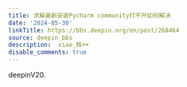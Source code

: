 ```yaml
---
title: 求解最新安装Pycharm community打不开如何解决
date: '2024-05-30'
linkTitle: https://bbs.deepin.org/en/post/268464
source: deepin_bbs
description:  xiao_辉++ 
disable_comments: true
---
```

deepinV20.
